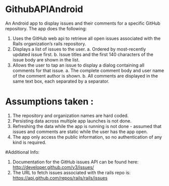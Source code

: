 # GithubAPIAndroid

An Android app to display issues and their comments for a specific GitHub repository.
The app does the following: 

1. Uses the GitHub web api to retrieve all open issues associated with the Rails 
organization’s rails repository.
2. Displays a list of issues to the user.
a. Ordered by most-recently updated issue first.
b. Issue titles and the first 140 characters of the issue body are shown in the
list.
3. Allows the user to tap an issue to display a dialog containing all comments for that issue.
a. The complete comment body and user name of the comment author is shown.
b. All comments are displayed in the same text box, each separated by a separator.

# Assumptions taken :
1. The repository and organization names are hard coded.
2. Persisting data across multiple app launches is not done.
3. Refreshing the data while the app is running is not done - assumed that issues and
comments are static while the user has the app open.
4. The app only access the public information, so no authentication of any kind is required.

#Additional Info:
1. Documentation for the GitHub issues API can be found here:
http://developer.github.com/v3/issues/
2. The URL to fetch issues associated with the rails repo is:
https://api.github.com/repos/rails/rails/issues
